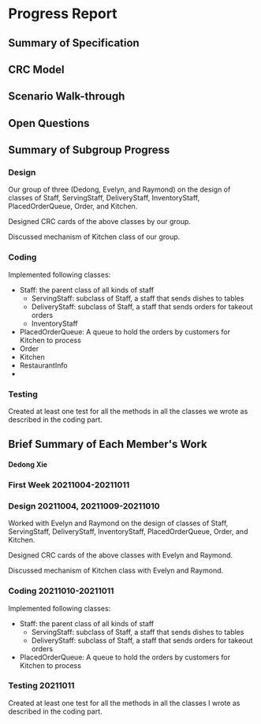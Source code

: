 # Progress Report
## Summary of Specification
## CRC Model
## Scenario Walk-through
## Open Questions
## Summary of Subgroup Progress
### Design
Our group of three (Dedong, Evelyn, and Raymond) on the design of classes of Staff, ServingStaff, DeliveryStaff, InventoryStaff, PlacedOrderQueue, Order, and Kitchen.

Designed CRC cards of the above classes by our group.

Discussed mechanism of Kitchen class of our group.
### Coding

Implemented following classes:

- Staff: the parent class of all kinds of staff
  - ServingStaff: subclass of Staff, a staff that sends dishes to tables
  - DeliveryStaff: subclass of Staff, a staff that sends orders for takeout orders
  - InventoryStaff
- PlacedOrderQueue: A queue to hold the orders by customers for Kitchen to process
- Order
- Kitchen
- RestaurantInfo
-

### Testing
Created at least one test for all the methods in all the classes we wrote as described in the coding part.

## Brief Summary of Each Member's Work

#### Dedong Xie
### First Week 20211004-20211011
### Design 20211004, 20211009-20211010
Worked with Evelyn and Raymond on the design of classes of Staff, ServingStaff, DeliveryStaff, InventoryStaff, PlacedOrderQueue, Order, and Kitchen.

Designed CRC cards of the above classes with Evelyn and Raymond.

Discussed mechanism of Kitchen class with Evelyn and Raymond.
### Coding 20211010-20211011

Implemented following classes:

- Staff: the parent class of all kinds of staff
  - ServingStaff: subclass of Staff, a staff that sends dishes to tables
  - DeliveryStaff: subclass of Staff, a staff that sends orders for takeout orders
- PlacedOrderQueue: A queue to hold the orders by customers for Kitchen to process

### Testing 20211011
Created at least one test for all the methods in all the classes I wrote as described in the coding part.